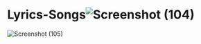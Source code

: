 # Lyrics-Songs![Screenshot (104)](https://user-images.githubusercontent.com/76200523/135847707-e2a7ff56-2fa5-4cb8-9dc7-a921ac7c8160.png)
![Screenshot (105)](https://user-images.githubusercontent.com/76200523/135847716-b0920420-d1e3-44be-bbc9-7e5a06152c37.png)

